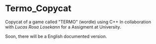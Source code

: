 # Termo_Copycat
Copycat of a game called "TERMO" (wordle) using C++
In collaboration with *Lucas Rosa Losekann* for a Assigment at University.


Soon, there will be a English documented version. 
